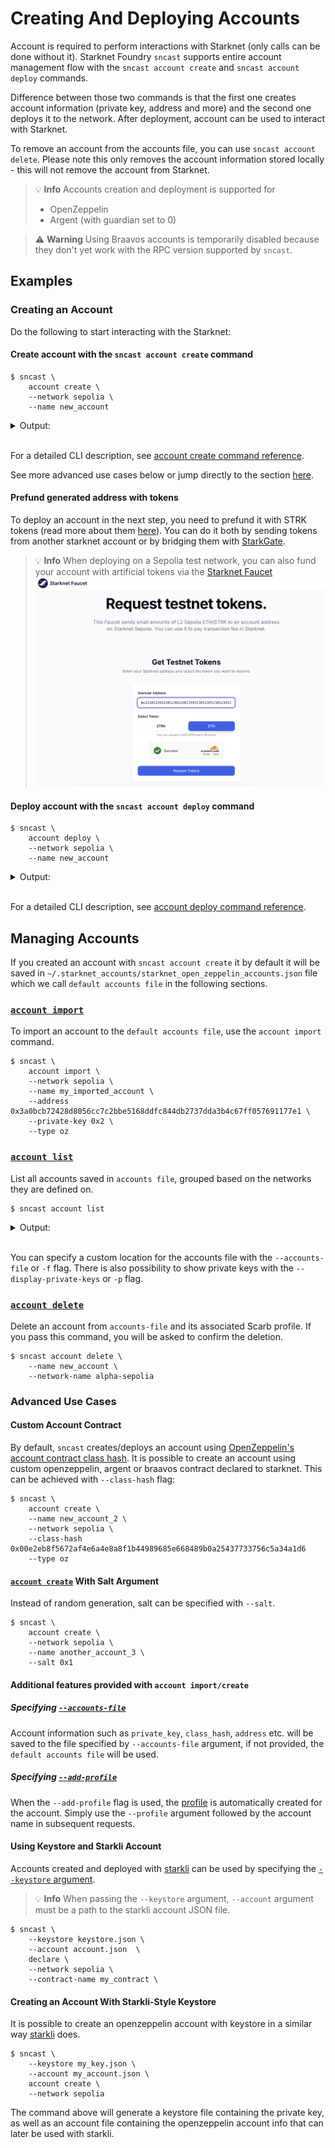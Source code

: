# Creating And Deploying Accounts

Account is required to perform interactions with Starknet (only calls can be done without it). Starknet Foundry `sncast`
supports
entire account management flow with the `sncast account create` and `sncast account deploy` commands.

Difference between those two commands is that the first one creates account information (private key, address and more)
and the second one deploys it to the network. After deployment, account can be used to interact with Starknet.

To remove an account from the accounts file, you can use  `sncast account delete`. Please note this only removes the
account information stored locally - this will not remove the account from Starknet.

> 💡 **Info**
> Accounts creation and deployment is supported for
>  - OpenZeppelin
>  - Argent (with guardian set to 0)
<!-- >  - Braavos -->

<!-- TODO(#3118): Remove this warning and uncomment braavos from possible account variants -->
> ⚠️ **Warning**
> Using Braavos accounts is temporarily disabled because they don't yet work with the RPC version supported by `sncast`.

## Examples

### Creating an Account

Do the following to start interacting with the Starknet:

#### Create account with the `sncast account create` command

```shell
$ sncast \
    account create \
    --network sepolia \
    --name new_account
```

<details>
<summary>Output:</summary>

```shell
command: account create
add_profile: --add-profile flag was not set. No profile added to snfoundry.toml
address: [..]
max_fee: [..]
message: Account successfully created. Prefund generated address with at least <max_fee> STRK tokens. It is good to send more in the case of higher demand.

To see account creation details, visit:
account: https://sepolia.starkscan.co/contract/[..]
```

</details>
<br>

For a detailed CLI description, see [account create command reference](../appendix/sncast/account/create.md).

See more advanced use cases below or jump directly to the section [here](#advanced-use-cases).

#### Prefund generated address with tokens

To deploy an account in the next step, you need to prefund it with STRK tokens (read more about them [here](https://docs.starknet.io/architecture-and-concepts/economics-of-starknet/)).
You can do it both by sending tokens from another starknet account or by bridging them
with [StarkGate](https://starkgate.starknet.io/).

> 💡 **Info**
> When deploying on a Sepolia test network, you can also fund your account with artificial tokens via
> the [Starknet Faucet](https://starknet-faucet.vercel.app)
> ![image](images/starknet-faucet-sepolia.png)

#### Deploy account with the `sncast account deploy` command

<!-- TODO(#2736) -->
<!-- { "ignored": true } -->
```shell
$ sncast \
    account deploy \
    --network sepolia \
	--name new_account
```

<details>
<summary>Output:</summary>

```shell
command: account deploy
transaction_hash: [..]

To see invocation details, visit:
transaction: https://sepolia.starkscan.co/tx/[..]
```

</details>
<br>

For a detailed CLI description, see [account deploy command reference](../appendix/sncast/account/deploy.md).

## Managing Accounts

If you created an account with `sncast account create` it by default it will be saved in
`~/.starknet_accounts/starknet_open_zeppelin_accounts.json` file which we call `default accounts file` in the following
sections.

### [`account import`](../appendix/sncast/account/import.md)

To import an account to the `default accounts file`, use the `account import` command.

```shell
$ sncast \
    account import \
	--network sepolia \
    --name my_imported_account \
    --address 0x3a0bcb72428d8056cc7c2bbe5168ddfc844db2737dda3b4c67ff057691177e1 \
    --private-key 0x2 \
    --type oz
```

### [`account list`](../appendix/sncast/account/list.md)

List all accounts saved in `accounts file`, grouped based on the networks they are defined on.

<!-- TODO(#2736) -->
<!-- { "ignored_output": true } -->
```shell
$ sncast account list
```

<details>
<summary>Output:</summary>

```shell
Available accounts (at [..]):
- new_account:
  network: alpha-sepolia
  public key: [..]
  address: [..]
  salt: [..]
  class hash: [..]
  deployed: false
  legacy: false
  type: OpenZeppelin

- my_account:
  network: alpha-sepolia
  public key: 0x48234b9bc6c1e749f4b908d310d8c53dae6564110b05ccf79016dca8ce7dfac
  address: 0x6f4621e7ad43707b3f69f9df49425c3d94fdc5ab2e444bfa0e7e4edeff7992d
  deployed: true
  type: OpenZeppelin
```

</details>
<br>

You can specify a custom location for the accounts file with the `--accounts-file` or `-f` flag.
There is also possibility to show private keys with the `--display-private-keys` or `-p` flag.

### [`account delete`](../appendix/sncast/account/delete.md)

Delete an account from `accounts-file` and its associated Scarb profile. If you pass this command, you will be asked to
confirm the deletion.

```shell
$ sncast account delete \
    --name new_account \
    --network-name alpha-sepolia
```

### Advanced Use Cases

#### Custom Account Contract

By default, `sncast` creates/deploys an account
using [OpenZeppelin's account contract class hash](https://starkscan.co/class/0x00e2eb8f5672af4e6a4e8a8f1b44989685e668489b0a25437733756c5a34a1d6).
It is possible to create an account using custom openzeppelin, argent or braavos contract declared to starknet. This can
be achieved
with `--class-hash` flag:

```shell
$ sncast \
    account create \
    --name new_account_2 \
    --network sepolia \
    --class-hash 0x00e2eb8f5672af4e6a4e8a8f1b44989685e668489b0a25437733756c5a34a1d6
    --type oz
```

#### [`account create`](../appendix/sncast/account/create.md) With Salt Argument

Instead of random generation, salt can be specified with `--salt`.

```shell
$ sncast \
    account create \
    --network sepolia \
    --name another_account_3 \
    --salt 0x1
```

#### Additional features provided with `account import/create`

##### Specifying [`--accounts-file`](../appendix/sncast/account/create.md#create)

Account information such as `private_key`, `class_hash`, `address` etc. will be saved to the file specified by
`--accounts-file` argument,
if not provided, the `default accounts file` will be used.

##### Specifying [`--add-profile`](../appendix/sncast/account/create.md#--add-profile-name)

When the `--add-profile` flag is used, the [profile](../projects/configuration.md#defining-profiles-in-snfoundrytoml)
is automatically created for the account.
Simply use the `--profile` argument followed by the account name in subsequent requests.

#### Using Keystore and Starkli Account

Accounts created and deployed with [starkli](https://book.starkli.rs/accounts#accounts) can be used by specifying the [
`--keystore` argument](../appendix/sncast/common.md#--keystore--k-path_to_keystore_file).

> 💡 **Info**
> When passing the `--keystore` argument, `--account` argument must be a path to the starkli account JSON file.

<!-- Snippets is ignored, because typing password for keystore uses interactive mode -->
<!-- { "ignored": true } -->
```shell
$ sncast \
    --keystore keystore.json \
    --account account.json  \
    declare \
	--network sepolia \
    --contract-name my_contract \
```

#### Creating an Account With Starkli-Style Keystore

It is possible to create an openzeppelin account with keystore in a similar
way [starkli](https://book.starkli.rs/accounts#accounts) does.

<!-- Snippets is ignored, because typing password for keystore uses interactive mode -->
<!-- { "ignored": true } -->
```shell
$ sncast \
    --keystore my_key.json \
    --account my_account.json \
    account create \
    --network sepolia
```

The command above will generate a keystore file containing the private key, as well as an account file containing the
openzeppelin account info that can later be used with starkli.
